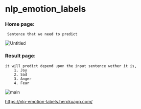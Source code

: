 # nlp_emotion_labels

### Home page:
     Sentence that we need to predict
 
 ![Untitled](https://user-images.githubusercontent.com/84607354/140683088-d425bf6e-dd89-4abc-ab2d-0a47d8c75fce.png)
    
### Result page:
    it will predict depend upon the input sentence wether it is,
        1. Joy 
        2. Sad
        3. Anger
        4. Fear

![main](https://user-images.githubusercontent.com/84607354/140683534-0bffeda9-e724-45dd-b46d-9403797a62f6.jpg)
        
https://nlp-emotion-labels.herokuapp.com/

